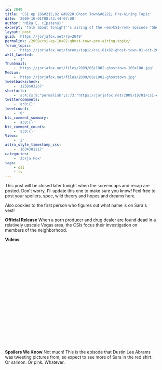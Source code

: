```yaml
---
id: 2049
title: 'CSI ep 10&#215;02 &#8220;Ghost Town&#8221; Pre-Airing Topic'
date: '2009-10-01T08:43:44-07:00'
author: 'Mika E. (Ipstenu)'
excerpt: 'Talk about tonight''s airing of the <em>CSI</em> episode "Ghost Town" here! When screencaps and a recap are up later tonight, it will be closed. Can anyone make out what name is on Sara''s vest?'
layout: post
guid: 'https://jorjafox.net/?p=2049'
permalink: /2009/csi-ep-10x02-ghost-town-pre-airing-topic/
forum_topic:
    - 'https://jorjafox.net/forums/topic/csi-01x02-ghost-town-01-oct-2009'
aktt_tweeted:
    - '1'
Thumbnail:
    - 'https://jorjafox.net/files/2009/08/1002-ghosttown-100x100.jpg'
Medium:
    - 'https://jorjafox.net/files/2009/08/1002-ghosttown.jpg'
tweetbackscheck:
    - '1259683267'
shorturls:
    - 'a:4:{s:9:"permalink";s:73:"https://jorjafox.net/2009/10/01/csi-ep-10x02-ghost-town-pre-airing-topic/";s:7:"tinyurl";s:26:"http://tinyurl.com/yak98vd";s:4:"isgd";s:18:"http://is.gd/533B4";s:5:"bitly";s:20:"http://bit.ly/1adiWM";}'
twittercomments:
    - 'a:0:{}'
tweetcount:
    - '0'
btc_comment_summary:
    - 'a:0:{}'
btc_comment_counts:
    - 'a:0:{}'
Views:
    - '2'
astra_style_timestamp_css:
    - '1634381217'
categories:
    - 'Jorja Fox'
tags:
    - csi
    - tv
---
```


This post will be closed later tonight when the screencaps and recap are posted. Don't worry, I'll update this one to make sure you know!  Feel free to post your spoilers, spec, wild theory and hopes and dreams here.

Also cookies to the first person who figures out what name is on Sara's vest!

<strong>Official Release</strong>
When a porn producer and drug dealer are found dead in a relatively upscale Vegas area, the CSIs focus their investigation on members of the neighborhood.  

<strong>Videos</strong>
<object width="560" height="340"><param name="movie" value="http://www.youtube.com/v/jSsOSIS42Ck&hl=en&fs=1&"></param><param name="allowFullScreen" value="true"></param><param name="allowscriptaccess" value="always"></param><embed src="http://www.youtube.com/v/jSsOSIS42Ck&hl=en&fs=1&" type="application/x-shockwave-flash" allowscriptaccess="always" allowfullscreen="true" width="560" height="340"></embed></object>

<strong>Spoilers We Know</strong>
Not much! This is the episode that Dustin Lee Abrams was tweeting pictures from, so expect to see more of Sara in the red shirt. Or salmon. Or pink. Whatever.